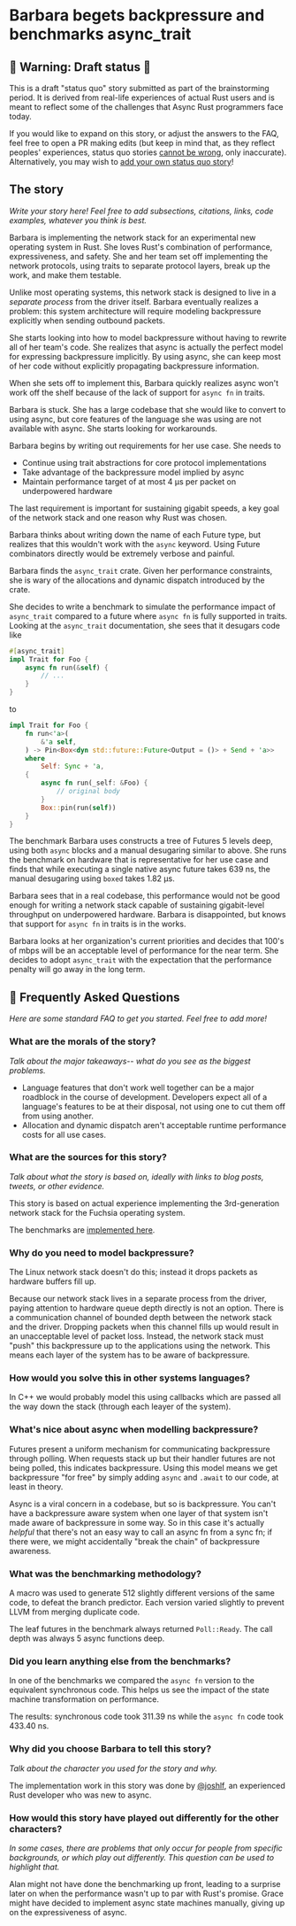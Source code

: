 # Barbara begets backpressure and benchmarks async_trait

## 🚧 Warning: Draft status 🚧

This is a draft "status quo" story submitted as part of the brainstorming period. It is derived from real-life experiences of actual Rust users and is meant to reflect some of the challenges that Async Rust programmers face today.

If you would like to expand on this story, or adjust the answers to the FAQ, feel free to open a PR making edits (but keep in mind that, as they reflect peoples' experiences, status quo stories [cannot be wrong], only inaccurate). Alternatively, you may wish to [add your own status quo story][htvsq]!

## The story

*Write your story here! Feel free to add subsections, citations, links, code examples, whatever you think is best.*

Barbara is implementing the network stack for an experimental new operating system in Rust. She loves Rust's combination of performance, expressiveness, and safety. She and her team set off implementing the network protocols, using traits to separate protocol layers, break up the work, and make them testable.

Unlike most operating systems, this network stack is designed to live in a _separate process_ from the driver itself. Barbara eventually realizes a problem: this system architecture will require modeling backpressure explicitly when sending outbound packets.

She starts looking into how to model backpressure without having to rewrite all of her team's code.
She realizes that async is actually the perfect model for expressing backpressure implicitly. By using async, she can keep most of her code without explicitly propagating backpressure information.

When she sets off to implement this, Barbara quickly realizes async won't work off the shelf because of the lack of support for `async fn` in traits.

Barbara is stuck. She has a large codebase that she would like to convert to using async, but core features of the language she was using are not available with async. She starts looking for workarounds.

Barbara begins by writing out requirements for her use case. She needs to

- Continue using trait abstractions for core protocol implementations
- Take advantage of the backpressure model implied by async
- Maintain performance target of at most 4 µs per packet on underpowered hardware

The last requirement is important for sustaining gigabit speeds, a key goal of the network stack and one reason why Rust was chosen.

Barbara thinks about writing down the name of each Future type, but realizes that this wouldn't work with the `async` keyword. Using Future combinators directly would be extremely verbose and painful.

Barbara finds the `async_trait` crate. Given her performance constraints, she is wary of the allocations and dynamic dispatch introduced by the crate.

She decides to write a benchmark to simulate the performance impact of `async_trait` compared to a future where `async fn` is fully supported in traits. Looking at the `async_trait` documentation, she sees that it desugars code like

```rust
#[async_trait]
impl Trait for Foo {
    async fn run(&self) {
        // ...
    }
}
```

to

```rust
impl Trait for Foo {
    fn run<'a>(
        &'a self,
    ) -> Pin<Box<dyn std::future::Future<Output = ()> + Send + 'a>>
    where
        Self: Sync + 'a,
    {
        async fn run(_self: &Foo) {
            // original body
        }
        Box::pin(run(self))
    }
}
```

The benchmark Barbara uses constructs a tree of Futures 5 levels deep, using both `async` blocks and a manual desugaring similar to above. She runs the benchmark on hardware that is representative for her use case and finds that while executing a single native async future takes 639 ns, the manual desugaring using `boxed` takes 1.82 µs.

Barbara sees that in a real codebase, this performance would not be good enough for writing a network stack capable of sustaining gigabit-level throughput on underpowered hardware. Barbara is disappointed, but knows that support for `async fn` in traits is in the works.

Barbara looks at her organization's current priorities and decides that 100's of mbps will be an acceptable level of performance for the near term. She decides to adopt `async_trait` with the expectation that the performance penalty will go away in the long term.

## 🤔 Frequently Asked Questions

*Here are some standard FAQ to get you started. Feel free to add more!*

### **What are the morals of the story?**
*Talk about the major takeaways-- what do you see as the biggest problems.*

* Language features that don't work well together can be a major roadblock in the course of development. Developers expect all of a language's features to be at their disposal, not using one to cut them off from using another.
* Allocation and dynamic dispatch aren't acceptable runtime performance costs for all use cases.

### **What are the sources for this story?**
*Talk about what the story is based on, ideally with links to blog posts, tweets, or other evidence.*

This story is based on actual experience implementing the 3rd-generation network stack for the Fuchsia operating system.

The benchmarks are [implemented here](https://fxrev.dev/528302).

### **Why do you need to model backpressure?**

The Linux network stack doesn't do this; instead it drops packets as hardware buffers fill up.

Because our network stack lives in a separate process from the driver, paying attention to hardware queue depth directly is not an option. There is a communication channel of bounded depth between the network stack and the driver. Dropping packets when this channel fills up would result in an unacceptable level of packet loss. Instead, the network stack must "push" this backpressure up to the applications using the network. This means each layer of the system has to be aware of backpressure.

### **How would you solve this in other systems languages?**

In C++ we would probably model this using callbacks which are passed all the way down the stack (through each leayer of the system).

### **What's nice about async when modelling backpressure?**

Futures present a uniform mechanism for communicating backpressure through polling. When requests stack up but their handler futures are not being polled, this indicates backpressure. Using this model means we get backpressure "for free" by simply adding `async` and `.await` to our code, at least in theory.

Async is a viral concern in a codebase, but so is backpressure. You can't have a backpressure aware system when one layer of that system isn't made aware of backpressure in some way. So in this case it's actually _helpful_ that there's not an easy way to call an async fn from a sync fn; if there were, we might accidentally "break the chain" of backpressure awareness.

### **What was the benchmarking methodology?**

A macro was used to generate 512 slightly different versions of the same code, to defeat the branch predictor. Each version varied slightly to prevent LLVM from merging duplicate code.

The leaf futures in the benchmark always returned `Poll::Ready`. The call depth was always 5 async functions deep.

### **Did you learn anything else from the benchmarks?**

In one of the benchmarks we compared the `async fn` version to the equivalent synchronous code. This helps us see the impact of the state machine transformation on performance.

The results: synchronous code took 311.39 ns while the `async fn` code took 433.40 ns.

### **Why did you choose Barbara to tell this story?**
*Talk about the character you used for the story and why.*

The implementation work in this story was done by [@joshlf], an experienced Rust developer who was new to async.

### **How would this story have played out differently for the other characters?**
*In some cases, there are problems that only occur for people from specific backgrounds, or which play out differently. This question can be used to highlight that.*

Alan might not have done the benchmarking up front, leading to a surprise later on when the performance wasn't up to par with Rust's promise. Grace might have decided to implement async state machines manually, giving up on the expressiveness of async.

[@joshlf]: https://github.com/joshlf
[character]: ../../characters.md
[status quo stories]: ../status_quo.md
[Alan]: ../../characters/alan.md
[Grace]: ../../characters/grace.md
[Niklaus]: ../../characters/niklaus.md
[Barbara]: ../../characters/barbara.md
[htvsq]: ../status_quo.md
[cannot be wrong]: ../../how_to_vision/comment.md#comment-to-understand-or-improve-not-to-negate-or-dissuade
